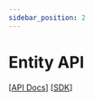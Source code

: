 ```yaml
---
sidebar_position: 2
---
```


# Entity API

[[API Docs](/api/entity/#tag/Entities)]
[[SDK](https://www.npmjs.com/package/@epilot/entity-client)]
